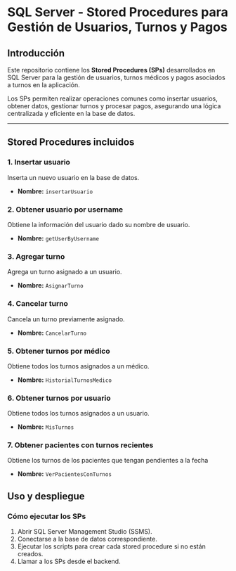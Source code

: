 # SQL Server - Stored Procedures para Gestión de Usuarios, Turnos y Pagos

## Introducción

Este repositorio contiene los **Stored Procedures (SPs)** desarrollados en SQL Server para la gestión de usuarios, turnos médicos y pagos asociados a turnos en la aplicación.

Los SPs permiten realizar operaciones comunes como insertar usuarios, obtener datos, gestionar turnos y procesar pagos, asegurando una lógica centralizada y eficiente en la base de datos.

---

## Stored Procedures incluidos

### 1. Insertar usuario
Inserta un nuevo usuario en la base de datos.
- **Nombre:** `insertarUsuario`

### 2. Obtener usuario por username
Obtiene la información del usuario dado su nombre de usuario.
- **Nombre:** `getUserByUsername`

### 3. Agregar turno
Agrega un turno asignado a un usuario.
- **Nombre:** `AsignarTurno`

### 4. Cancelar turno
Cancela un turno previamente asignado.
- **Nombre:** `CancelarTurno`

### 5. Obtener turnos por médico
Obtiene todos los turnos asignados a un médico.
- **Nombre:** `HistorialTurnosMedico`

### 6. Obtener turnos por usuario
Obtiene todos los turnos asignados a un usuario.
- **Nombre:** `MisTurnos`

### 7. Obtener pacientes con turnos recientes
Obtiene los turnos de los pacientes que tengan pendientes a la fecha
- **Nombre:** `VerPacientesConTurnos`
## Uso y despliegue

### Cómo ejecutar los SPs

1. Abrir SQL Server Management Studio (SSMS).
2. Conectarse a la base de datos correspondiente.
3. Ejecutar los scripts para crear cada stored procedure si no están creados.
4. Llamar a los SPs desde el backend.